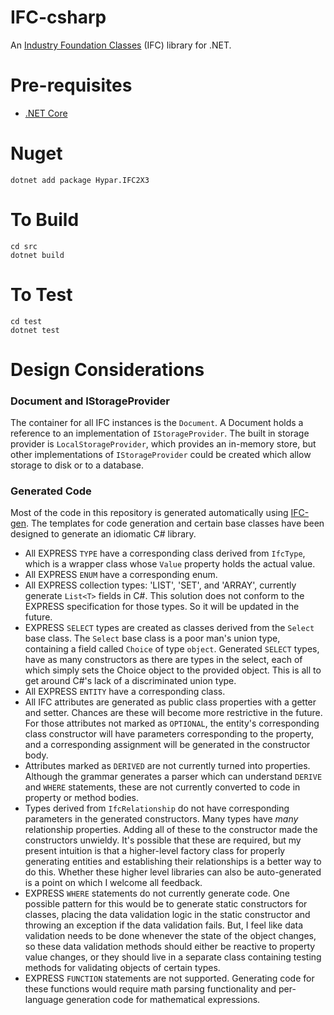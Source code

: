 # IFC-csharp
An [Industry Foundation Classes](http://www.buildingsmart-tech.org/specifications/ifc-overview/ifc-overview-summary) (IFC) library for .NET.

# Pre-requisites
- [.NET Core](https://www.microsoft.com/net/core)

# Nuget
```
dotnet add package Hypar.IFC2X3
```

# To Build
```
cd src
dotnet build
```

# To Test
```
cd test
dotnet test
```

# Design Considerations

### Document and IStorageProvider
The container for all IFC instances is the `Document`. A Document holds a reference to an implementation of `IStorageProvider`. The built in storage provider is `LocalStorageProvider`, which provides an in-memory store, but other implementations of `IStorageProvider` could be created which allow storage to disk or to a database.

### Generated Code
Most of the code in this repository is generated automatically using [IFC-gen](https://github.com/hypar-io/IFC-gen/blob/master/README.md). The templates for code generation and certain base classes have been designed to generate an idiomatic C# library.

- All EXPRESS `TYPE` have a corresponding class derived from `IfcType`, which is a wrapper class whose `Value` property holds the actual value.
- All EXPRESS `ENUM` have a corresponding enum.
- All EXPRESS collection types: 'LIST', 'SET', and 'ARRAY', currently generate `List<T>` fields in C#. This solution does not conform to the EXPRESS specification for those types. So it will be updated in the future.
- EXPRESS `SELECT` types are created as classes derived from the `Select` base class. The `Select` base class is a poor man's union type, containing a field called `Choice` of type `object`. Generated `SELECT` types, have as many constructors as there are types in the select, each of which simply sets the Choice object to the provided object. This is all to get around C#'s lack of a discriminated union type. 
- All EXPRESS `ENTITY` have a corresponding class.
- All IFC attributes are generated as public class properties with a getter and setter. Chances are these will become more restrictive in the future. For those attributes not marked as `OPTIONAL`, the entity's corresponding class constructor will have parameters corresponding to the property, and a corresponding assignment will be generated in the constructor body. 
- Attributes marked as `DERIVED` are not currently turned into properties. Although the grammar generates a parser which can understand `DERIVE` and `WHERE` statements, these are not currently converted to code in property or method bodies.
- Types derived from `IfcRelationship` do not have corresponding parameters in the generated constructors. Many types have _many_ relationship properties. Adding all of these to the constructor made the constructors unwieldy. It's possible that these are required, but my present intuition is that a higher-level factory class for properly generating entities and establishing their relationships is a better way to do this. Whether these higher level libraries can also be auto-generated is a point on which I welcome all feedback.
- EXPRESS `WHERE` statements do not currently generate code. One possible pattern for this would be to generate static constructors for classes, placing the data validation logic in the static constructor and throwing an exception if the data validation fails. But, I feel like data validation needs to be done whenever the state of the object changes, so these data validation methods should either be reactive to property value changes, or they should live in a separate class containing testing methods for validating objects of certain types.
- EXPRESS `FUNCTION` statements are not supported. Generating code for these functions would require math parsing functionality and per-language generation code for mathematical expressions.
